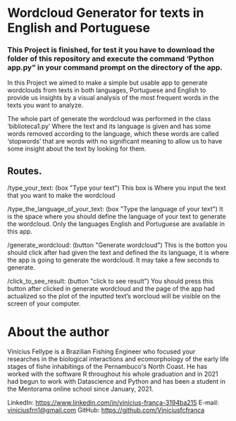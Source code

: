 # Wordcloud Generator for texts in English and Portuguese

### This Project is finished, for test it you have to download the folder of this repository and execute the command ‘Python app.py” in your command prompt on the directory of the app. 

In this Project we aimed to make a simple but usable app to generate wordclouds from texts in both languages, Portuguese and English to provide us insights by a visual analysis of the most frequent words in the texts you want to analyze. 

The whole part of generate the wordcloud was performed in the class ‘biblioteca1.py’ Where the text and its language is given and has some words removed according to the language, which these words are called ‘stopwords’ that are words with no significant meaning to allow us to have some insight about the text by looking for them.

## Routes.

/type_your_text: (box "Type your text") This box is Where you input the text that you want to make the wordcloud

/type_the_language_of_your_text: (box "Type the language of your text") It is the space where you should define the language of your text to generate the wordcloud. Only the languages English and Portuguese are available in this app.

/generate_wordcloud: (button "Generate wordcloud") This is the botton you should click after had given the text and defined the its language, it is where the app is going to generate the wordcloud. It may take a few seconds to generate. 

/click_to_see_result: (button "click to see result") You should press this button after clicked in generate wordcloud and the page of the app had actualized so the plot of the inputted text’s worcloud will be visible on the screen of your computer. 

# About the author
Vinícius Fellype is a Brazilian Fishing Engineer who focused your researches in the biological interactions and ecomorphology of the early life stages of fishe inhabitings of the 
Pernambuco's North Coast. He has worked with the software R throughout his whole graduation and in 2021 had begun to work with Datascience and Python and has been a student in the
Mentorama online school since January, 2021.

LinkedIn: https://www.linkedin.com/in/vinícius-frança-3194ba215 E-mail: viniciusfrn1@gmail.com GitHub: https://github.com/Viniciusfcfranca



